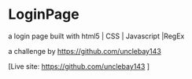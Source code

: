 # LoginPage
a login page built with html5 | CSS | Javascript |RegEx

a challenge by https://github.com/unclebay143


[Live site: https://github.com/unclebay143 ]
